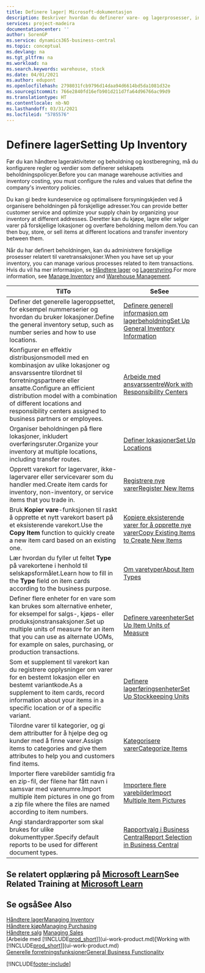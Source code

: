 ```yaml
---
title: Definere lager| Microsoft-dokumentasjon
description: Beskriver hvordan du definerer vare- og lagerprosesser, inkludert overføringsruter og lokasjoner, for eksempel lagre.
services: project-madeira
documentationcenter: ''
author: SorenGP
ms.service: dynamics365-business-central
ms.topic: conceptual
ms.devlang: na
ms.tgt_pltfrm: na
ms.workload: na
ms.search.keywords: warehouse, stock
ms.date: 04/01/2021
ms.author: edupont
ms.openlocfilehash: 2798031fcb9796d14daa94d6614bd5da1081d32e
ms.sourcegitcommit: 766e2840fd16efb901d211d7fa64d96766ac99d9
ms.translationtype: HT
ms.contentlocale: nb-NO
ms.lasthandoff: 03/31/2021
ms.locfileid: "5785576"
---
```

# <a name="setting-up-inventory"></a><span data-ttu-id="f7eb8-103">Definere lager</span><span class="sxs-lookup"><span data-stu-id="f7eb8-103">Setting Up Inventory</span></span>
<span data-ttu-id="f7eb8-104">Før du kan håndtere lageraktiviteter og beholdning og kostberegning, må du konfigurere regler og verdier som definerer selskapets beholdningspolicyer.</span><span class="sxs-lookup"><span data-stu-id="f7eb8-104">Before you can manage warehouse activities and inventory costing, you must configure the rules and values that define the company's inventory policies.</span></span>

<span data-ttu-id="f7eb8-105">Du kan gi bedre kundeservice og optimalisere forsyningskjeden ved å organisere beholdningen på forskjellige adresser.</span><span class="sxs-lookup"><span data-stu-id="f7eb8-105">You can provide better customer service and optimize your supply chain by organizing your inventory at different addresses.</span></span> <span data-ttu-id="f7eb8-106">Deretter kan du kjøpe, lagre eller selger varer på forskjellige lokasjoner og overføre beholdning mellom dem.</span><span class="sxs-lookup"><span data-stu-id="f7eb8-106">You can then buy, store, or sell items at different locations and transfer inventory between them.</span></span>

<span data-ttu-id="f7eb8-107">Når du har definert beholdningen, kan du administrere forskjellige prosesser relatert til varetransaksjoner.</span><span class="sxs-lookup"><span data-stu-id="f7eb8-107">When you have set up your inventory, you can manage various processes related to item transactions.</span></span> <span data-ttu-id="f7eb8-108">Hvis du vil ha mer informasjon, se [Håndtere lager](inventory-manage-inventory.md) og [Lagerstyring](warehouse-manage-warehouse.md).</span><span class="sxs-lookup"><span data-stu-id="f7eb8-108">For more information, see [Manage Inventory](inventory-manage-inventory.md) and [Warehouse Management](warehouse-manage-warehouse.md).</span></span>

| <span data-ttu-id="f7eb8-109">Til</span><span class="sxs-lookup"><span data-stu-id="f7eb8-109">To</span></span> | <span data-ttu-id="f7eb8-110">Se</span><span class="sxs-lookup"><span data-stu-id="f7eb8-110">See</span></span> |
| --- | --- |
| <span data-ttu-id="f7eb8-111">Definer det generelle lageroppsettet, for eksempel nummerserier og hvordan du bruker lokasjoner.</span><span class="sxs-lookup"><span data-stu-id="f7eb8-111">Define the general inventory setup, such as number series and how to use locations.</span></span> |[<span data-ttu-id="f7eb8-112">Definere generell informasjon om lagerbeholdning</span><span class="sxs-lookup"><span data-stu-id="f7eb8-112">Set Up General Inventory Information</span></span>](inventory-how-setup-general.md) |
|<span data-ttu-id="f7eb8-113">Konfigurer en effektiv distribusjonsmodell med en kombinasjon av ulike lokasjoner og ansvarssentre tilordnet til forretningspartnere eller ansatte.</span><span class="sxs-lookup"><span data-stu-id="f7eb8-113">Configure an efficient distribution model with a combination of different locations and responsibility centers assigned to business partners or employees.</span></span>|[<span data-ttu-id="f7eb8-114">Arbeide med ansvarssentre</span><span class="sxs-lookup"><span data-stu-id="f7eb8-114">Work with Responsibility Centers</span></span>](inventory-responsibility-centers.md)|
| <span data-ttu-id="f7eb8-115">Organiser beholdningen på flere lokasjoner, inkludert overføringsruter.</span><span class="sxs-lookup"><span data-stu-id="f7eb8-115">Organize your inventory at multiple locations, including transfer routes.</span></span> |[<span data-ttu-id="f7eb8-116">Definer lokasjoner</span><span class="sxs-lookup"><span data-stu-id="f7eb8-116">Set Up Locations</span></span>](inventory-how-register-new-items.md) |
| <span data-ttu-id="f7eb8-117">Opprett varekort for lagervarer, ikke-lagervarer eller servicevarer som du handler med.</span><span class="sxs-lookup"><span data-stu-id="f7eb8-117">Create item cards for inventory, non-inventory, or service items that you trade in.</span></span> |[<span data-ttu-id="f7eb8-118">Registrere nye varer</span><span class="sxs-lookup"><span data-stu-id="f7eb8-118">Register New Items</span></span>](inventory-how-register-new-items.md) |
|<span data-ttu-id="f7eb8-119">Bruk **Kopier vare**-funksjonen til raskt å opprette et nytt varekort basert på et eksisterende varekort.</span><span class="sxs-lookup"><span data-stu-id="f7eb8-119">Use the **Copy Item** function to quickly create a new item card based on an existing one.</span></span>|[<span data-ttu-id="f7eb8-120">Kopiere eksisterende varer for å opprette nye varer</span><span class="sxs-lookup"><span data-stu-id="f7eb8-120">Copy Existing Items to Create New Items</span></span>](inventory-how-copy-items.md)|
|<span data-ttu-id="f7eb8-121">Lær hvordan du fyller ut feltet **Type** på varekortene i henhold til selskapsformålet.</span><span class="sxs-lookup"><span data-stu-id="f7eb8-121">Learn how to fill in the **Type** field on item cards according to the business purpose.</span></span>|[<span data-ttu-id="f7eb8-122">Om varetyper</span><span class="sxs-lookup"><span data-stu-id="f7eb8-122">About Item Types</span></span>](inventory-about-item-types.md)|
|<span data-ttu-id="f7eb8-123">Definer flere enheter for en vare som kan brukes som alternative enheter, for eksempel for salgs-, kjøps- eller produksjonstransaksjoner.</span><span class="sxs-lookup"><span data-stu-id="f7eb8-123">Set up multiple units of measure for an item that you can use as alternate UOMs, for example on sales, purchasing, or production transactions.</span></span>|[<span data-ttu-id="f7eb8-124">Definere vareenheter</span><span class="sxs-lookup"><span data-stu-id="f7eb8-124">Set Up Item Units of Measure</span></span>](inventory-how-setup-units-of-measure.md)|
|<span data-ttu-id="f7eb8-125">Som et supplement til varekort kan du registrere opplysninger om varer for en bestemt lokasjon eller en bestemt variantkode.</span><span class="sxs-lookup"><span data-stu-id="f7eb8-125">As a supplement to item cards, record information about your items in a specific location or of a specific variant.</span></span>|[<span data-ttu-id="f7eb8-126">Definere lagerføringsenheter</span><span class="sxs-lookup"><span data-stu-id="f7eb8-126">Set Up Stockkeeping Units</span></span>](inventory-how-to-set-up-stockkeeping-units.md)|
| <span data-ttu-id="f7eb8-127">Tilordne varer til kategorier, og gi dem attributter for å hjelpe deg og kunder med å finne varer.</span><span class="sxs-lookup"><span data-stu-id="f7eb8-127">Assign items to categories and give them attributes to help you and customers find items.</span></span> |[<span data-ttu-id="f7eb8-128">Kategorisere varer</span><span class="sxs-lookup"><span data-stu-id="f7eb8-128">Categorize Items</span></span>](inventory-how-categorize-items.md) |
|<span data-ttu-id="f7eb8-129">Importer flere varebilder samtidig fra en zip-fil, der filene har fått navn i samsvar med varenumre.</span><span class="sxs-lookup"><span data-stu-id="f7eb8-129">Import multiple item pictures in one go from a zip file where the files are named according to item numbers.</span></span>|[<span data-ttu-id="f7eb8-130">Importere flere varebilder</span><span class="sxs-lookup"><span data-stu-id="f7eb8-130">Import Multiple Item Pictures</span></span>](inventory-how-import-item-pictures.md)|
|<span data-ttu-id="f7eb8-131">Angi standardrapporter som skal brukes for ulike dokumenttyper.</span><span class="sxs-lookup"><span data-stu-id="f7eb8-131">Specify default reports to be used for different document types.</span></span>|[<span data-ttu-id="f7eb8-132">Rapportvalg i Business Central</span><span class="sxs-lookup"><span data-stu-id="f7eb8-132">Report Selection in Business Central</span></span>](across-report-selections.md)|

## <a name="see-related-training-at-microsoft-learn"></a><span data-ttu-id="f7eb8-133">Se relatert opplæring på [Microsoft Learn](/learn/paths/trade-get-started-dynamics-365-business-central/)</span><span class="sxs-lookup"><span data-stu-id="f7eb8-133">See Related Training at [Microsoft Learn](/learn/paths/trade-get-started-dynamics-365-business-central/)</span></span>

## <a name="see-also"></a><span data-ttu-id="f7eb8-134">Se også</span><span class="sxs-lookup"><span data-stu-id="f7eb8-134">See Also</span></span>

[<span data-ttu-id="f7eb8-135">Håndtere lager</span><span class="sxs-lookup"><span data-stu-id="f7eb8-135">Managing Inventory</span></span>](inventory-manage-inventory.md)  
[<span data-ttu-id="f7eb8-136">Håndtere kjøp</span><span class="sxs-lookup"><span data-stu-id="f7eb8-136">Managing Purchasing</span></span>](purchasing-manage-purchasing.md)  
<span data-ttu-id="f7eb8-137">[Håndtere salg](sales-manage-sales.md)  </span><span class="sxs-lookup"><span data-stu-id="f7eb8-137">[Managing Sales](sales-manage-sales.md)  </span></span>  
<span data-ttu-id="f7eb8-138">[Arbeide med [!INCLUDE[prod_short](includes/prod_short.md)]](ui-work-product.md)</span><span class="sxs-lookup"><span data-stu-id="f7eb8-138">[Working with [!INCLUDE[prod_short](includes/prod_short.md)]](ui-work-product.md)</span></span>  
[<span data-ttu-id="f7eb8-139">Generelle forretningsfunksjoner</span><span class="sxs-lookup"><span data-stu-id="f7eb8-139">General Business Functionality</span></span>](ui-across-business-areas.md)


[!INCLUDE[footer-include](includes/footer-banner.md)]